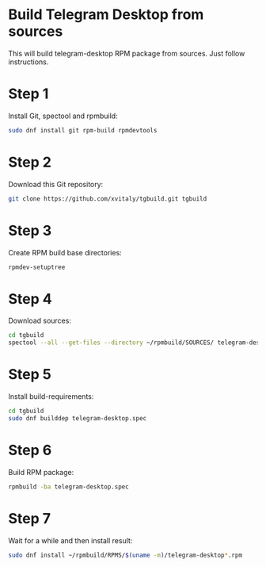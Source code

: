 # Build Telegram Desktop from sources
This will build telegram-desktop RPM package from sources. Just follow instructions.

# Step 1

Install Git, spectool and rpmbuild:
```bash
sudo dnf install git rpm-build rpmdevtools
```

# Step 2

Download this Git repository:
```bash
git clone https://github.com/xvitaly/tgbuild.git tgbuild
```

# Step 3

Create RPM build base directories:
```bash
rpmdev-setuptree
```

# Step 4

Download sources:
```bash
cd tgbuild
spectool --all --get-files --directory ~/rpmbuild/SOURCES/ telegram-desktop.spec
```

# Step 5

Install build-requirements:
```bash
cd tgbuild
sudo dnf builddep telegram-desktop.spec
```

# Step 6

Build RPM package:
```bash
rpmbuild -ba telegram-desktop.spec
```

# Step 7

Wait for a while and then install result:
```bash
sudo dnf install ~/rpmbuild/RPMS/$(uname -m)/telegram-desktop*.rpm
```
